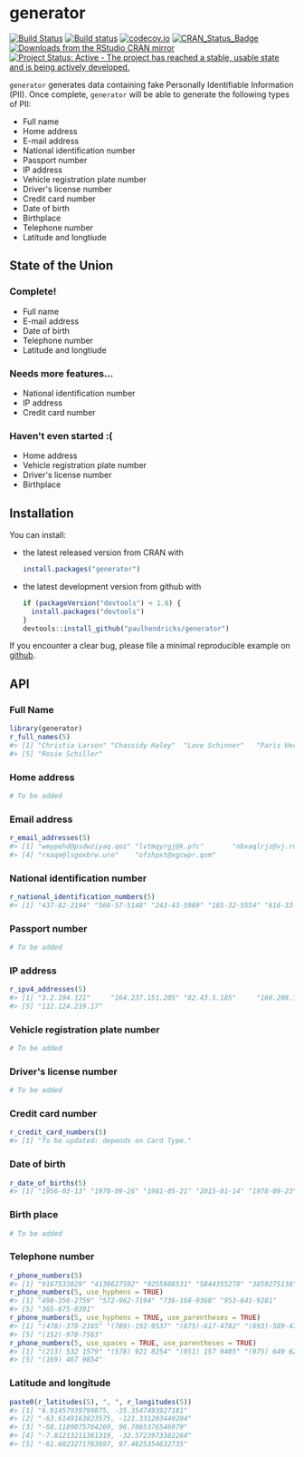 <!-- README.md is generated from README.Rmd. Please edit that file -->
generator
=========

[![Build Status](https://travis-ci.org/paulhendricks/generator.png?branch=master)](https://travis-ci.org/paulhendricks/generator) [![Build status](https://ci.appveyor.com/api/projects/status/c5vv1efvrsynt4js/branch/master?svg=true)](https://ci.appveyor.com/project/paulhendricks/generator/branch/master) [![codecov.io](http://codecov.io/github/paulhendricks/generator/coverage.svg?branch=master)](http://codecov.io/github/paulhendricks/generator?branch=master) [![CRAN\_Status\_Badge](http://www.r-pkg.org/badges/version/generator)](http://cran.r-project.org/package=generator) [![Downloads from the RStudio CRAN mirror](http://cranlogs.r-pkg.org/badges/generator)](http://cran.rstudio.com/package=generator) [![Project Status: Active - The project has reached a stable, usable state and is being actively developed.](http://www.repostatus.org/badges/0.1.0/active.svg)](http://www.repostatus.org/#active)

`generator` generates data containing fake Personally Identifiable Information (PII). Once complete, `generator` will be able to generate the following types of PII:

-   Full name
-   Home address
-   E-mail address
-   National identification number
-   Passport number
-   IP address
-   Vehicle registration plate number
-   Driver's license number
-   Credit card number
-   Date of birth
-   Birthplace
-   Telephone number
-   Latitude and longtiude

State of the Union
------------------

### Complete!

-   Full name
-   E-mail address
-   Date of birth
-   Telephone number
-   Latitude and longtiude

### Needs more features...

-   National identification number
-   IP address
-   Credit card number

### Haven't even started :(

-   Home address
-   Vehicle registration plate number
-   Driver's license number
-   Birthplace

Installation
------------

You can install:

-   the latest released version from CRAN with

    ``` r
    install.packages("generator")
    ```

-   the latest development version from github with

    ``` r
    if (packageVersion("devtools") < 1.6) {
      install.packages("devtools")
    }
    devtools::install_github("paulhendricks/generator")
    ```

If you encounter a clear bug, please file a minimal reproducible example on [github](https://github.com/paulhendricks/generator/issues).

API
---

### Full Name

``` r
library(generator)
r_full_names(5)
#> [1] "Christia Larson" "Chassidy Haley"  "Love Schinner"   "Paris Hermann"  
#> [5] "Rosie Schiller"
```

### Home address

``` r
# To be added
```

### Email address

``` r
r_email_addresses(5)
#> [1] "wmypehd@psdwziyaq.qoz" "lvtmqyrgj@k.pfc"       "nbxaqlrjz@vj.ruo"     
#> [4] "rxaqe@lsgoxbrw.ure"    "ofzhpxt@xgcwpr.qsm"
```

### National identification number

``` r
r_national_identification_numbers(5)
#> [1] "437-82-2194" "566-57-5148" "243-43-5969" "185-32-5554" "616-33-9371"
```

### Passport number

``` r
# To be added
```

### IP address

``` r
r_ipv4_addresses(5)
#> [1] "3.2.194.121"     "164.237.151.205" "82.43.5.185"     "166.208.171.90" 
#> [5] "112.124.219.17"
```

### Vehicle registration plate number

``` r
# To be added
```

### Driver's license number

``` r
# To be added
```

### Credit card number

``` r
r_credit_card_numbers(5)
#> [1] "To be updated: depends on Card Type."
```

### Date of birth

``` r
r_date_of_births(5)
#> [1] "1956-03-13" "1970-09-26" "1981-05-21" "2015-01-14" "1978-09-23"
```

### Birth place

``` r
# To be added
```

### Telephone number

``` r
r_phone_numbers(5)
#> [1] "9167533829" "4138627592" "9255988531" "5844355278" "3859275138"
r_phone_numbers(5, use_hyphens = TRUE)
#> [1] "498-356-2759" "572-962-7194" "736-168-9368" "953-641-9281"
#> [5] "365-675-8391"
r_phone_numbers(5, use_hyphens = TRUE, use_parentheses = TRUE)
#> [1] "(478)-378-2165" "(789)-192-9537" "(875)-617-4782" "(693)-589-4765"
#> [5] "(152)-978-7563"
r_phone_numbers(5, use_spaces = TRUE, use_parentheses = TRUE)
#> [1] "(213) 532 1579" "(578) 921 8254" "(951) 157 9485" "(975) 649 6214"
#> [5] "(169) 467 9854"
```

### Latitude and longitude

``` r
paste0(r_latitudes(5), ", ", r_longitudes(5))
#> [1] "6.91457939799875, -35.3547493927181" 
#> [2] "-63.6149163823575, -121.331203440204"
#> [3] "-68.1189075764269, 96.7865376546979" 
#> [4] "-7.81213211361319, -32.5723973382264"
#> [5] "-61.6023271763697, 97.4625354632735"
```
